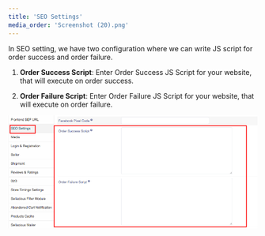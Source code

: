 ```yaml
---
title: 'SEO Settings'
media_order: 'Screenshot (20).png'
---
```


In SEO setting, we have two configuration where we can write JS script for order success and order failure.
1. **Order Success Script**: Enter Order Success JS Script for your website, that will execute on order success.

2. **Order Failure Script**: Enter Order Failure JS Script for your website, that will execute on order failure.

![](Screenshot%20%2820%29.png)